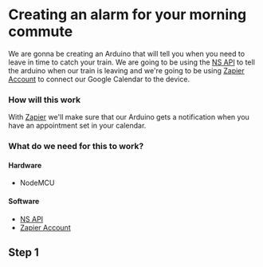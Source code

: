 # Creating an alarm for your morning commute

We are gonna be creating an Arduino that will tell you when you need to leave in time to catch your train. We are going to be using the [NS API](https://www.ns.nl/en/travel-information/ns-api) to tell the arduino when our train is leaving and we're going to be using  [Zapier Account](https://zapier.com/) to connect our Google Calendar to the device.

### How will this work

With [Zapier](https://zapier.com/) we'll make sure that our Arduino gets a notification when you have an appointment set in your calendar. 

### What do we need for this to work?

#### Hardware
- NodeMCU

#### Software
- [NS API](https://www.ns.nl/en/travel-information/ns-api)
- [Zapier Account](https://zapier.com/)

## Step 1

